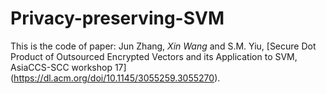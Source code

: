 # Privacy-preserving-SVM

This is the code of paper: Jun Zhang, *Xin Wang* and S.M. Yiu,
 [Secure Dot Product of Outsourced Encrypted Vectors and its Application to SVM, AsiaCCS-SCC workshop 17] (https://dl.acm.org/doi/10.1145/3055259.3055270).
